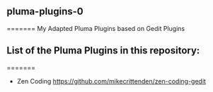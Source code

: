## pluma-plugins-0
=======
My Adapted Pluma Plugins based on Gedit Plugins


## List of the Pluma Plugins in this repository:
=======
* Zen Coding         https://github.com/mikecrittenden/zen-coding-gedit
